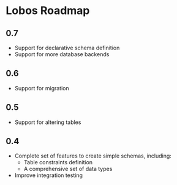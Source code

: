 # Lobos Roadmap

## 0.7

 * Support for declarative schema definition
 * Support for more database backends

## 0.6

 * Support for migration

## 0.5

 * Support for altering tables
 
## 0.4

 * Complete set of features to create simple schemas, including:
   * Table constraints definition
   * A comprehensive set of data types
 * Improve integration testing
